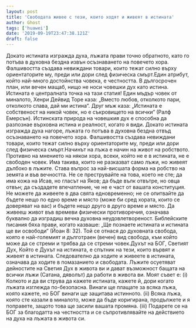 ```yaml
---
layout: post
title: 'Свободата живее с тези, които ходят и живеят в истината'
author: Ghost
tags: ['huawei']
date: '2019-09-19T23:47:38.121Z'
draft: false
---
```


Докато истината изгражда духа, лъжата прави точно обратното, като го потъва в духовна бездна извън осъзнаването на повечето хора. Фалшивостта създава невиждани товари, които тежат силно върху ориентаторите му, преди или дори след физическа смърт.Един атрибут, който най-много достойнства човека, е честността. В дългосрочен план, или вечен мащаб, нищо не носи човешки дух като истина. Истината е централната точка на тази статия! Един мъдър човек от миналото, Хенри Дейвид Торе каза: „Вместо любов, отколкото пари, отколкото слава, дай ми истина“. Друг мъж каза: „Истината е собственост на никой човек, но е съкровището на всички“ (Ралф Емерсън). Истинската природа на човешкия дух е способна да разпознае върховна истина и реалност, когато я види. Докато истината изгражда духа нагоре, лъжата го потъва в духовна бездна отвъд осъзнаването на повечето хора. Фалшивостта създава невиждани товари, които тежат силно върху ориентаторите му, преди или дори след физическа смърт.Начинът на лъжа е начин на живот на робството. Противно на мнението на някои хора, всеки, който не е в истината, не е свободен човек. Има такива, които не разказват само лъжи, но живеят дълбоко в лъжите. Става въпрос за най-висшата форма на робство на земята и във вечността. Не се преструвайте на това, което не сте; да има кожа на Исав, но гласът на Яков; да бъде вълк отвътре, но овца отвън; да създадете впечатление, че не е част от вашата конституция. Не можете да живеете в два свята едновременно; не се опитвайте да бъдете нещо по едно време и място (може би сред хората, които се доверяват на вас) и бъдете нещо друго в друго време и място. Да живееш живот във времеви физически противоречия, означава буквално да изградиш вечна духовна неудовлетвореност. Библейските писания бяха прави, когато казваше: „Ще познаете истината и истината ще ви освободи“ (Йоан 8: 32). Той се отнася до духовната свобода, която е най-големият и дълготраен (вечен) вид свобода, към който може да се стреми и трябва да се стреми човек.Духът на БОГ, Светият Дух, Който е Духът на истината, е спътник на тези, които вървят и живеят в истината. Следователно да ходите и живеете в истината, означава да ходите в помазанието и свободата. Лъжите осуетяват дейностите на Светия Дух в живота ви и дават възможност бащата на всички лъжи (Сатана, дяволът) да работи в живота ви. Моят съвет е: (i) Колкото и да ви струва да кажете истината, кажете й, дори когато лъжата изглежда по-безопасна. Винаги ще плащате за всяка лъжа, която кажете, но БОГ винаги ще защитава истинното. (ii) Всяка лъжа, която сте казали в миналото, може да бъде коригирана, продължете и я поправете, защото това ще засили вашата промяна. (iii) Подарете се на БОГ за благодатта на честността и се съпротивлявайте на действието на духа на лъжата в живота си.
